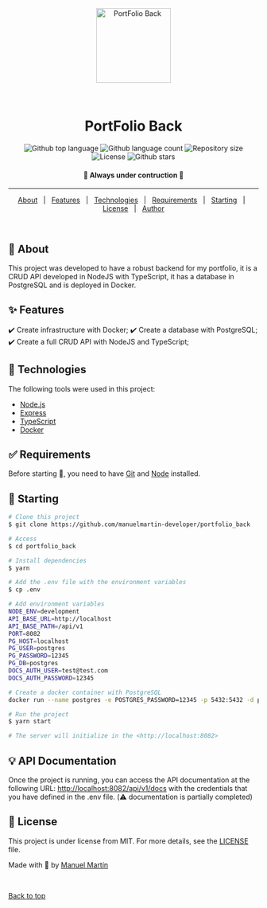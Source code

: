 <div align="center" id="top"> 
  <img src="https://manuelmartin.dev/assets/img/commons/logo.png"
    width="150" height="150"
   alt="PortFolio Back" />

&#xa0;

</div>

<h1 align="center">PortFolio Back</h1>

<p align="center">
  <img alt="Github top language" src="https://img.shields.io/github/languages/top/manuelmartin-developer/portfolio_back?color=56BEB8">

  <img alt="Github language count" src="https://img.shields.io/github/languages/count/manuelmartin-developer/portfolio_back?color=56BEB8">

  <img alt="Repository size" src="https://img.shields.io/github/repo-size/manuelmartin-developer/portfolio_back?color=56BEB8">

  <img alt="License" src="https://img.shields.io/github/license/manuelmartin-developer/portfolio_back?color=56BEB8">

  <img alt="Github stars" src="https://img.shields.io/github/stars/manuelmartin-developer/portfolio_back?color=56BEB8" />
</p>

<h4 align="center">
	🚧  Always under contruction  🚧
</h4>

<hr>

<p align="center">
  <a href="#dart-about">About</a> &#xa0; | &#xa0; 
  <a href="#sparkles-features">Features</a> &#xa0; | &#xa0;
  <a href="#rocket-technologies">Technologies</a> &#xa0; | &#xa0;
  <a href="#white_check_mark-requirements">Requirements</a> &#xa0; | &#xa0;
  <a href="#checkered_flag-starting">Starting</a> &#xa0; | &#xa0;
  <a href="#memo-license">License</a> &#xa0; | &#xa0;
  <a href="https://github.com/manuelmartin-developer" target="_blank">Author</a>
</p>

<br>

## :dart: About

This project was developed to have a robust backend for my portfolio, it is a CRUD API developed in NodeJS with TypeScript, it has a database in PostgreSQL and is deployed in Docker.

## :sparkles: Features

:heavy_check_mark: Create infrastructure with Docker;
:heavy_check_mark: Create a database with PostgreSQL;
:heavy_check_mark: Create a full CRUD API with NodeJS and TypeScript;

## :rocket: Technologies

The following tools were used in this project:

- [Node.js](https://nodejs.org/en/)
- [Express](https://expressjs.com/)
- [TypeScript](https://www.typescriptlang.org/)
- [Docker](https://www.docker.com/)

## :white_check_mark: Requirements

Before starting :checkered_flag:, you need to have [Git](https://git-scm.com) and [Node](https://nodejs.org/en/) installed.

## :checkered_flag: Starting

```bash
# Clone this project
$ git clone https://github.com/manuelmartin-developer/portfolio_back

# Access
$ cd portfolio_back

# Install dependencies
$ yarn

# Add the .env file with the environment variables
$ cp .env

# Add environment variables
NODE_ENV=development
API_BASE_URL=http://localhost
API_BASE_PATH=/api/v1
PORT=8082
PG_HOST=localhost
PG_USER=postgres
PG_PASSWORD=12345
PG_DB=postgres
DOCS_AUTH_USER=test@test.com
DOCS_AUTH_PASSWORD=12345

# Create a docker container with PostgreSQL
docker run --name postgres -e POSTGRES_PASSWORD=12345 -p 5432:5432 -d postgres

# Run the project
$ yarn start

# The server will initialize in the <http://localhost:8082>
```

## :bulb: API Documentation

Once the project is running, you can access the API documentation at the following URL: <http://localhost:8082/api/v1/docs> with the credentials that you have defined in the .env file. (:warning: documentation is partially completed)

## :memo: License

This project is under license from MIT. For more details, see the [LICENSE](LICENSE.md) file.

Made with :muscle: by <a href="https://github.com/manuelmartin-developer" target="_blank">Manuel Martín</a>

&#xa0;

<a href="#top">Back to top</a>
